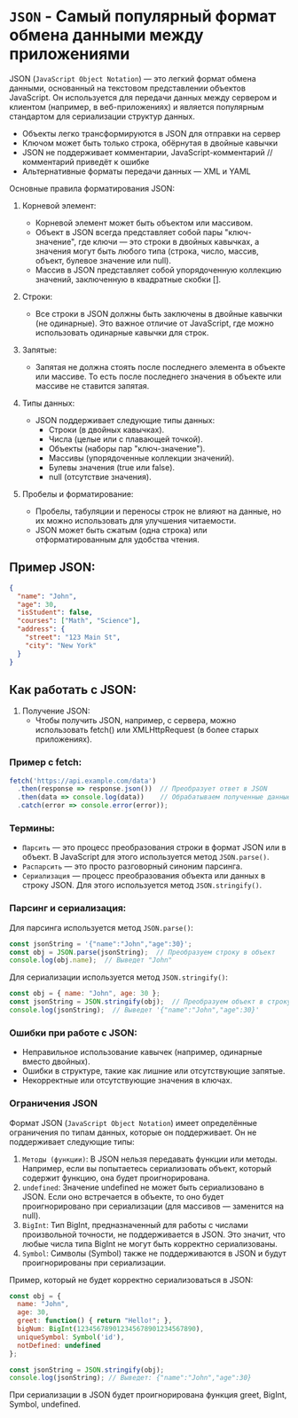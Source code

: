 # `JSON` - Самый популярный формат обмена данными между приложениями
JSON (`JavaScript Object Notation`) — это легкий формат обмена данными, основанный на текстовом представлении объектов JavaScript. Он используется для передачи данных между сервером и клиентом (например, в веб-приложениях) и является популярным стандартом для сериализации структур данных.

* Объекты легко трансформируются в JSON для отправки на сервер
* Ключом может быть только строка, обёрнутая в двойные кавычки
* JSON не поддерживает комментарии, JavaScript-комментарий // комментарий приведёт к ошибке
* Альтернативные форматы передачи данных — XML и YAML

Основные правила форматирования JSON:
1. Корневой элемент:
    * Корневой элемент может быть объектом или массивом.
    * Объект в JSON всегда представляет собой пары "ключ-значение", где ключи — это строки в двойных кавычках, а значения могут быть любого типа (строка, число, массив, объект, булевое значение или null).
    * Массив в JSON представляет собой упорядоченную коллекцию значений, заключенную в квадратные скобки [].

2. Строки:
    * Все строки в JSON должны быть заключены в двойные кавычки (не одинарные).
    Это важное отличие от JavaScript, где можно использовать одинарные кавычки для строк.

3. Запятые:
    * Запятая не должна стоять после последнего элемента в объекте или массиве. То есть после последнего значения в объекте или массиве не ставится запятая.

4. Типы данных:
    * JSON поддерживает следующие типы данных:
        - Строки (в двойных кавычках).
        - Числа (целые или с плавающей точкой).
        - Объекты (наборы пар "ключ-значение").
        - Массивы (упорядоченные коллекции значений).
        - Булевы значения (true или false).
        - null (отсутствие значения).

5. Пробелы и форматирование:
    * Пробелы, табуляции и переносы строк не влияют на данные, но их можно использовать для улучшения читаемости.
    * JSON может быть сжатым (одна строка) или отформатированным для удобства чтения.

## Пример JSON:
```json
{
  "name": "John",
  "age": 30,
  "isStudent": false,
  "courses": ["Math", "Science"],
  "address": {
    "street": "123 Main St",
    "city": "New York"
  }
}
```

## Как работать с JSON:
1. Получение JSON:
    * Чтобы получить JSON, например, с сервера, можно использовать fetch() или XMLHttpRequest (в более старых приложениях).

### Пример с fetch:
```js
fetch('https://api.example.com/data')
  .then(response => response.json())  // Преобразует ответ в JSON
  .then(data => console.log(data))    // Обрабатываем полученные данные
  .catch(error => console.error(error));
```

### Термины:
- `Парсить` — это процесс преобразования строки в формат JSON или в объект. В JavaScript для этого используется метод `JSON.parse()`.
- `Распарсить` — это просто разговорный синоним парсинга.
- `Сериализация` — процесс преобразования объекта или данных в строку JSON. Для этого используется метод `JSON.stringify()`.

### Парсинг и сериализация:
Для парсинга используется метод `JSON.parse()`:
```js
const jsonString = '{"name":"John","age":30}';
const obj = JSON.parse(jsonString);  // Преобразуем строку в объект
console.log(obj.name);  // Выведет "John"
```

Для сериализации используется метод `JSON.stringify()`:
```js
const obj = { name: "John", age: 30 };
const jsonString = JSON.stringify(obj);  // Преобразуем объект в строку
console.log(jsonString);  // Выведет '{"name":"John","age":30}'
```

### Ошибки при работе с JSON:
* Неправильное использование кавычек (например, одинарные вместо двойных).
* Ошибки в структуре, такие как лишние или отсутствующие запятые.
* Некорректные или отсутствующие значения в ключах.

### Ограничения JSON
Формат JSON (`JavaScript Object Notation`) имеет определённые ограничения по типам данных, которые он поддерживает. Он не поддерживает следующие типы:

1. `Методы (функции)`: В JSON нельзя передавать функции или методы. Например, если вы попытаетесь сериализовать объект, который содержит функцию, она будет проигнорирована.
2. `undefined`: Значение undefined не может быть сериализовано в JSON. Если оно встречается в объекте, то оно будет проигнорировано при сериализации (для массивов — заменится на null).
3. `BigInt`: Тип BigInt, предназначенный для работы с числами произвольной точности, не поддерживается в JSON. Это значит, что любые числа типа BigInt не могут быть корректно сериализованы.
4. `Symbol`: Символы (Symbol) также не поддерживаются в JSON и будут проигнорированы при сериализации.

Пример, который не будет корректно сериализоваться в JSON:
```js
const obj = {
  name: "John",
  age: 30,
  greet: function() { return "Hello!"; },
  bigNum: BigInt(123456789012345678901234567890),
  uniqueSymbol: Symbol('id'),
  notDefined: undefined
};

const jsonString = JSON.stringify(obj);
console.log(jsonString); // Выведет: {"name":"John","age":30}
```
При сериализации в JSON будет проигнорирована функция greet, BigInt, Symbol, undefined.
